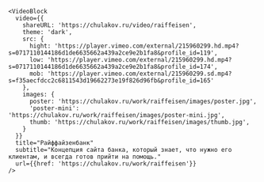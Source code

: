 	<VideoBlock
	  video={{
	    shareURL: 'https://chulakov.ru/video/raiffeisen',
	    theme: 'dark',
	    src: {
	      hight: 'https://player.vimeo.com/external/215960299.hd.mp4?s=0717110144186d1de6635662a439a2ce9e2b1fa8&profile_id=119',
	      low: 'https://player.vimeo.com/external/215960299.hd.mp4?s=0717110144186d1de6635662a439a2ce9e2b1fa8&profile_id=174',
	      mob: 'https://player.vimeo.com/external/215960299.sd.mp4?s=f35aecfdcc2c6811543d19662273e19f826d96fb&profile_id=165'
	    },
	    images: {
	      poster: 'https://chulakov.ru/work/raiffeisen/images/poster.jpg',
	      'poster-mini': 'https://chulakov.ru/work/raiffeisen/images/poster-mini.jpg',
	      thumb: 'https://chulakov.ru/work/raiffeisen/images/thumb.jpg',
	    }
	  }}
	  title="Райффайзенбанк"
	  subtitle="Концепция сайта банка, который знает, что нужно его клиентам, и всегда готов прийти на помощь."
	  url={{href: 'https://chulakov.ru/work/raiffeisen'}}
	/>